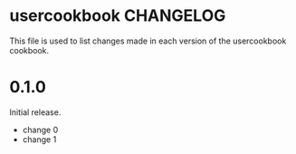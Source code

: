 # usercookbook CHANGELOG

This file is used to list changes made in each version of the usercookbook cookbook.

# 0.1.0

Initial release.

- change 0
- change 1


